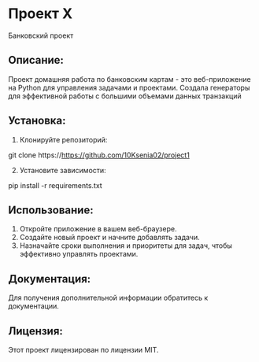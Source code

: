 # Проект X 
 Банковский проект
## Описание: 
 
Проект домашняя работа по банковским картам - это веб-приложение на Python для управления задачами и проектами. 
Создала генераторы для эффективной работы с большими объемами данных транзакций
## Установка: 
 
1. Клонируйте репозиторий: 
 
git clone https://https://github.com/10Ksenia02/project1 
 
2. Установите зависимости: 
 
pip install -r requirements.txt 
 
## Использование: 
 
1. Откройте приложение в вашем веб-браузере. 
2. Создайте новый проект и начните добавлять задачи. 
3. Назначайте сроки выполнения и приоритеты для задач, чтобы эффективно управлять проектами. 
 
## Документация: 
 
Для получения дополнительной информации обратитесь к документации. 
 
## Лицензия: 
 
Этот проект лицензирован по лицензии MIT.
